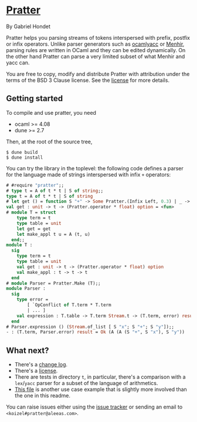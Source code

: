 # [Pratter](https://forge.tedomum.net/koizel/pratter)

By Gabriel Hondet

Pratter helps you parsing streams of tokens interspersed with prefix, postfix
or infix operators.
Unlike parser generators such as
[ocamlyacc](https://v2.ocaml.org/manual/lexyacc.html) or
[Menhir](http://gallium.inria.fr/~fpottier/menhir/),
parsing rules are written in OCaml and they can be edited dynamically.
On the other hand Pratter can parse
a very limited subset of what Menhir and yacc can.

You are free to copy, modify and distribute Pratter with attribution under the
terms of the BSD 3 Clause license. See the [license](./LICENSE) for more details.

## Getting started

To compile and use pratter, you need

- ocaml >= 4.08
- dune >= 2.7

Then, at the root of the source tree,
```command
$ dune build
$ dune install
```

You can try the library in the toplevel: the following code defines a parser
for the language made of strings interspersed with infix `+` operators:
```ocaml
# #require "pratter";;
# type t = A of t * t | S of string;;
type t = A of t * t | S of string
# let get () = function S "+" -> Some Pratter.(Infix Left, 0.3) | _ -> None;;
val get : unit -> t -> (Pratter.operator * float) option = <fun>
# module T = struct
    type term = t
    type table = unit
    let get = get
    let make_appl t u = A (t, u)
  end;;
module T :
  sig
    type term = t
    type table = unit
    val get : unit -> t -> (Pratter.operator * float) option
    val make_appl : t -> t -> t
  end
# module Parser = Pratter.Make (T);;
module Parser :
  sig
    type error =
        [ `OpConflict of T.term * T.term
        | ... ]
    val expression : T.table -> T.term Stream.t -> (T.term, error) result
  end
# Parser.expression () (Stream.of_list [ S "x"; S "+"; S "y"]);;
- : (T.term, Parser.error) result = Ok (A (A (S "+", S "x"), S "y"))
```

## What next?

- There's a [change log](./CHANGELOG.md).
- There's a [license](./LICENSE).
- There are tests in directory `t`, in particular, there's a comparison with a
  `lex`/`yacc` parser for a subset of the language of arithmetics.
- [This file](./t/simple.ml) is another use case example that is slightly more
  involved than the one in this readme.

You can raise issues either using the [issue
tracker](https://forge.tedomum.net/koizel/pratter/issues)
or sending an email to `<koizel#pratter@aleeas.com>`.
